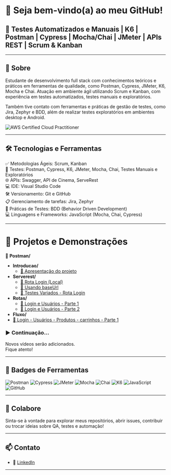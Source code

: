 # 👋 Seja bem-vindo(a) ao meu GitHub!

## 🎯 Testes Automatizados e Manuais | K6 | Postman | Cypress | Mocha/Chai | JMeter | APIs REST | Scrum & Kanban

---

## 🚀 Sobre  
Estudante de desenvolvimento full stack com conhecimentos teóricos e práticos em ferramentas de qualidade, como Postman, Cypress, JMeter, K6, Mocha e Chai. Atuação em ambiente ágil utilizando Scrum e Kanban, com experiência em testes automatizados, testes manuais e exploratórios.

Também tive contato com ferramentas e práticas de gestão de testes, como Jira, Zephyr e BDD, além de realizar testes exploratórios em ambientes desktop e Android.

![AWS Certified Cloud Practitioner](https://img.shields.io/badge/AWS-Certified_Cloud_Practitioner-232F3E?logo=amazonaws&logoColor=FF9900)

---

## 🛠️ Tecnologias e Ferramentas

✅ Metodologias Ágeis: Scrum, Kanban  
🧪 Testes: Postman, Cypress, K6, JMeter, Mocha, Chai, Testes Manuais e Exploratórios  
🌐 APIs: Swagger, API de Cinema, ServeRest  
💻 IDE: Visual Studio Code  
🛠️ Versionamento: Git e GitHub  
📋 Gerenciamento de tarefas: Jira, Zephyr  
📝 Práticas de Testes: BDD (Behavior Driven Development)  
💻 Linguagens e Frameworks: JavaScript (Mocha, Chai, Cypress)

---

# 📁 Projetos e Demonstrações

📁 **Postman/**
- **Introducao/**
  - [🔗 Apresentação do projeto](https://www.youtube.com/watch?v=eoCzjopsUoE)
- **Serverest/**
  - [🔗 Rota Login (Local)](https://www.youtube.com/watch?v=0_yl1yZts1Y)
  - [🔗 Usando baseUrl](https://www.youtube.com/watch?v=giwWS7E493I)
  - [🔗 Testes Variados - Rota Login](https://www.youtube.com/watch?v=E6Khs1VNomY)
- **Rotas/**
  - [🔗 Login e Usuários - Parte 1](https://www.youtube.com/watch?v=NNFEM741qw0)
  - [🔗 Login e Usuários - Parte 2](https://www.youtube.com/watch?v=RGbr76DwhVo)
 - **Fluxo/**
  - [🔗 Login - Usuários - Produtos - carrinhos - Parte 1](https://www.youtube.com/watch?v=QDy8ZcfStZ8)



### ▶️ Continuação...

Novos vídeos serão adicionados.  
Fique atento! 

---


## 🧩 Badges de Ferramentas

![Postman](https://img.shields.io/badge/Postman-FF6C37?logo=postman&logoColor=white)
![Cypress](https://img.shields.io/badge/Cypress-17202C?logo=cypress&logoColor=white)
![JMeter](https://img.shields.io/badge/JMeter-D22128?logo=apache&logoColor=white)
![Mocha](https://img.shields.io/badge/Mocha-8D6748?logo=mocha&logoColor=white)
![Chai](https://img.shields.io/badge/Chai-A30701?logo=chai&logoColor=white)
![K6](https://img.shields.io/badge/K6-7D64FF?logo=k6&logoColor=white)
![JavaScript](https://img.shields.io/badge/JavaScript-F7DF1E?logo=javascript&logoColor=black)
![GitHub](https://img.shields.io/badge/GitHub-100000?logo=github&logoColor=white)

---

## 🤝 Colabore

Sinta-se à vontade para explorar meus repositórios, abrir issues, contribuir ou trocar ideias sobre QA, testes e automação!

---

## 📫 Contato

- 💼 [LinkedIn](https://www.linkedin.com/in/eli-santos-61a71031a/)

---
